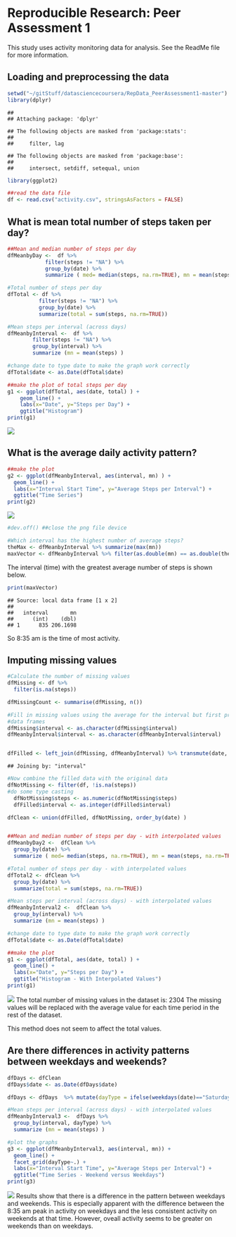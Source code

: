 # Reproducible Research: Peer Assessment 1

This study uses activity monitoring data for analysis. See the ReadMe file for more information.

## Loading and preprocessing the data

```r
setwd("~/gitStuff/datasciencecoursera/RepData_PeerAssessment1-master")
library(dplyr)
```

```
## 
## Attaching package: 'dplyr'
```

```
## The following objects are masked from 'package:stats':
## 
##     filter, lag
```

```
## The following objects are masked from 'package:base':
## 
##     intersect, setdiff, setequal, union
```

```r
library(ggplot2)

##read the data file
df <- read.csv("activity.csv", stringsAsFactors = FALSE)
```

## What is mean total number of steps taken per day?

```r
##Mean and median number of steps per day
dfMeanbyDay <-  df %>% 
            filter(steps != "NA") %>%
            group_by(date) %>%
            summarize ( med= median(steps, na.rm=TRUE), mn = mean(steps, na.rm=TRUE) )

#Total number of steps per day
dfTotal <- df %>% 
          filter(steps != "NA") %>%
          group_by(date) %>%
          summarize(total = sum(steps, na.rm=TRUE))

#Mean steps per interval (across days)
dfMeanbyInterval <-  df %>% 
        filter(steps != "NA") %>%
        group_by(interval) %>%
        summarize (mn = mean(steps) )

#change date to type date to make the graph work correctly
dfTotal$date <- as.Date(dfTotal$date)

##make the plot of total steps per day
g1 <- ggplot(dfTotal, aes(date, total) ) + 
    geom_line() +
    labs(x="Date", y="Steps per Day") + 
    ggtitle("Histogram")
print(g1)
```

![](PA1_template_files/figure-html/unnamed-chunk-2-1.png)



## What is the average daily activity pattern?

```r
##make the plot
g2 <- ggplot(dfMeanbyInterval, aes(interval, mn) ) + 
  geom_line() +
  labs(x="Interval Start Time", y="Average Steps per Interval") + 
  ggtitle("Time Series")
print(g2)
```

![](PA1_template_files/figure-html/unnamed-chunk-3-1.png)

```r
#dev.off() ##close the png file device

#Which interval has the highest number of average steps?
theMax <- dfMeanbyInterval %>% summarize(max(mn))
maxVector <- dfMeanbyInterval %>% filter(as.double(mn) == as.double(theMax)) 
```
The interval (time) with the greatest average number of steps is shown below.

```r
print(maxVector)
```

```
## Source: local data frame [1 x 2]
## 
##   interval       mn
##      (int)    (dbl)
## 1      835 206.1698
```
So 8:35 am is the time of most activity.


## Imputing missing values

```r
#Calculate the number of missing values
dfMissing <- df %>% 
  filter(is.na(steps))

dfMissingCount <- summarise(dfMissing, n())

#Fill in missing values using the average for the interval but first prepare the 
#data frames
dfMissing$interval <- as.character(dfMissing$interval) 
dfMeanbyInterval$interval <- as.character(dfMeanbyInterval$interval) 


dfFilled <- left_join(dfMissing, dfMeanbyInterval) %>% transmute(date, interval, steps=mn)
```

```
## Joining by: "interval"
```

```r
#Now combine the filled data with the original data
dfNotMissing <- filter(df, !is.na(steps))
#do some type casting
  dfNotMissing$steps <- as.numeric(dfNotMissing$steps)
  dfFilled$interval <- as.integer(dfFilled$interval)

dfClean <- union(dfFilled, dfNotMissing, order_by(date) ) 


##Mean and median number of steps per day - with interpolated values
dfMeanbyDay2 <-  dfClean %>% 
  group_by(date) %>%
  summarize ( med= median(steps, na.rm=TRUE), mn = mean(steps, na.rm=TRUE) )

#Total number of steps per day - with interpolated values
dfTotal2 <- dfClean %>% 
  group_by(date) %>%
  summarize(total = sum(steps, na.rm=TRUE))

#Mean steps per interval (across days) - with interpolated values
dfMeanbyInterval2 <-  dfClean %>% 
  group_by(interval) %>%
  summarize (mn = mean(steps) )

#change date to type date to make the graph work correctly
dfTotal$date <- as.Date(dfTotal$date)

##make the plot
g1 <- ggplot(dfTotal, aes(date, total) ) + 
  geom_line() +
  labs(x="Date", y="Steps per Day") + 
  ggtitle("Histogram - With Interpolated Values")
print(g1)
```

![](PA1_template_files/figure-html/unnamed-chunk-5-1.png)
The total number of missing values in the dataset is: 2304
The missing values will be replaced with the average value for each time period in the rest of the dataset. 

This method does not seem to affect the total values. 


## Are there differences in activity patterns between weekdays and weekends?

```r
dfDays <- dfClean
dfDays$date <- as.Date(dfDays$date)

dfDays <- dfDays  %>% mutate(dayType = ifelse(weekdays(date)=="Saturday" | weekdays(date)=="Sunday", "weekend", "weekday"))

#Mean steps per interval (across days) - with interpolated values
dfMeanbyInterval3 <-  dfDays %>% 
  group_by(interval, dayType) %>%
  summarize (mn = mean(steps) )

#plot the graphs
g3 <- ggplot(dfMeanbyInterval3, aes(interval, mn)) + 
  geom_line() +
  facet_grid(dayType~.) + 
  labs(x="Interval Start Time", y="Average Steps per Interval") + 
  ggtitle("Time Series - Weekend versus Weekdays")
print(g3)
```

![](PA1_template_files/figure-html/unnamed-chunk-6-1.png)
Results show that there is a difference in the pattern between weekdays and weekends. This is especially apparent with the difference between the 8:35 am peak in activity on weekdays and the less consistent activity on weekends at that time. However, oveall activity seems to be greater on weekends than on weekdays. 
